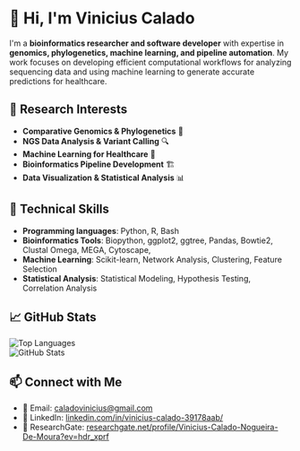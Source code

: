 # 👋 Hi, I'm Vinicius Calado

I'm a **bioinformatics researcher and software developer** with expertise in **genomics, phylogenetics, machine learning, and pipeline automation**. My work focuses on developing efficient computational workflows for analyzing sequencing data and using machine learning to generate accurate predictions for healthcare. 

## 🔬 Research Interests  
- **Comparative Genomics & Phylogenetics** 🧬  
- **NGS Data Analysis & Variant Calling** 🔍  
- **Machine Learning for Healthcare** 🤖  
- **Bioinformatics Pipeline Development** 🏗  
- **Data Visualization & Statistical Analysis** 📊  

## 🚀 Technical Skills  
- **Programming languages**: Python, R, Bash  
- **Bioinformatics Tools**: Biopython, ggplot2, ggtree, Pandas, Bowtie2, Clustal Omega, MEGA, Cytoscape,
- **Machine Learning**: Scikit-learn, Network Analysis, Clustering, Feature Selection  
- **Statistical Analysis**: Statistical Modeling, Hypothesis Testing, Correlation Analysis

## 📈 GitHub Stats  

![Top Languages](https://github-readme-stats.vercel.app/api/top-langs/?username=your-github-username&layout=compact&theme=default)  
![GitHub Stats](https://github-readme-stats.vercel.app/api?username=your-github-username&show_icons=true&theme=default)  

## 📫 Connect with Me  
- 📧 Email: caladovinicius@gmail.com
- 🔗 LinkedIn: [linkedin.com/in/vinicius-calado-39178aab/](https://www.linkedin.com/in/vinicius-calado-39178aab/)  
- 📝 ResearchGate: [researchgate.net/profile/Vinicius-Calado-Nogueira-De-Moura?ev=hdr_xprf](https://www.researchgate.net/profile/Vinicius-Calado-Nogueira-De-Moura?ev=hdr_xprf)  

<!--
**caladov/caladov** is a ✨ _special_ ✨ repository because its `README.md` (this file) appears on your GitHub profile.

Here are some ideas to get you started:

- 🔭 I’m currently working on ...
- 🌱 I’m currently learning ...
- 👯 I’m looking to collaborate on ...
- 🤔 I’m looking for help with ...
- 💬 Ask me about ...
- 📫 How to reach me: ...
- 😄 Pronouns: ...
- ⚡ Fun fact: ...
-->
